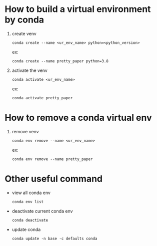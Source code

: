# How to build a virtual environment by conda

1. create venv
   
   ```shell
   conda create --name <ur_env_name> python=<python_version>
   ```
   
   ex:
   
   ```shell
   conda create --name pretty_paper python=3.8
   ```

2. activate the venv
   
   ```shell
   conda activate <ur_env_name>
   ```
   
   ex:
   
   ```shell
   conda activate pretty_paper
   ```

# How to remove a conda virtual env

1. remove venv
   
   ```shell
   conda env remove --name <ur_env_name>
   ```
   
   ex:
   
   ```shell
   conda env remove --name pretty_paper
   ```

# Other useful command

- view all conda env
  
  ```shell
  conda env list
  ```

- deactivate current conda env
  
  ```shell
  conda deactivate
  ```

- update conda
  
  ```shell
  conda update -n base -c defaults conda
  ```
